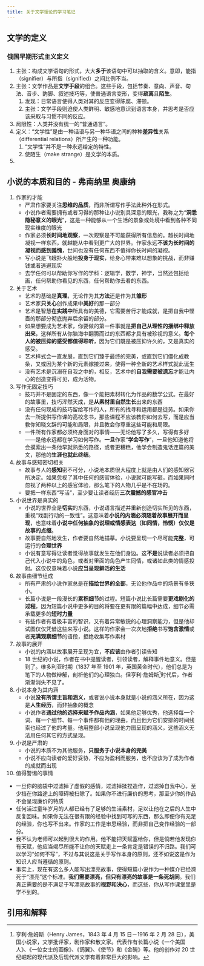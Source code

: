 ```yaml
---
title: 关于文学理论的学习笔记
---
```


## 文学的定义

### 俄国早期形式主义定义

1. 主张：构成文学语句的形式，大大**多于**该语句中可以抽取的含义。意即，能指（signifier）与所指（signified）之间比例不当。
2. 主张：文学作品是**文学手段**的组合。这些手段，包括节奏、意向、声音、句法、音步、韵脚、叙述技巧等，使普通语言变形，变得**疏离**且**陌生**。
   1. 发现：日常语言使得人类对其的反应变得陈腐、滞顿。
   2. 主张：文学手段则迫使人类鲜明、敏感地意识到语言本身，并思考是否应该采取与习惯不同的反应。
3. 局限性：人类并没有统一的“普通语言”。
4. 定义：“文学性”是由一种话语与另一种华语之间的种种**差异性**关系（differential relations）所产生的一种功能。
   1. “文学性”并不是一种永远给定的特性。
   2. 使陌生（make strange）是文学的本质。
5.

## 小说的本质和目的 - 弗南纳里 奥康纳

1. 作家的才能
   - 严肃作家要关注**思维的品质**，而非所谓写作手法此种外在形式。
   - 小说作者需要拥有或者习得的那种让小说别具深意的眼光，我称之为“**洞悉隐秘意义的眼光**”，这是一种能够从一个生活的景象或处境中看到各种不同现实维度的眼光
   - 作家必须**长时间地观察**，一次观察是不可能获得所有信息的。越长时间地凝视一样东西，就越能从中看到更广大的世界。作家永远**不该为长时间的凝视而感到羞愧**，世间也没有任何东西不值得你长时间的凝视。
   - 写小说是飞蛾扑火般地**投身于现实**，给身心带来难以想象的挑战，而非赚钱或者逃避现实
   - 去学任何可以帮助你写作的学科：逻辑学，数学，神学，当然还包括绘画，任何帮助你看见的东西，任何帮助你去看的东西。
2. 关于艺术
   - 艺术的基础是**真理**，无论作为其**方法**还是作为其**雏形**
   - 艺术家**只关心**创作成果中**美好**的那一部分
   - 艺术是智慧**在实践中**所具有的美德，它需要苦行才能成就，是把自我中悭啬的那部分彻底抛弃后余留的部分。
   - 如果想要成为艺术家，你要做的第一件事就是**把自己从理性的捆绑中释放出来**，这样所有从你脑海中翻腾而过的东西都才具有被珍视的意义。**每个人的被压抑的感受都值得聆听**，因为它们既是被压抑许久的，又是真实的感受。
   - 艺术样式会一直发展，直到它们臻于最终的完美，或直到它们僵化成教条，又或因为某个新的元素嫁接过来，使得一种全新的艺术样式就此诞生
   - 没有艺术是沉溺在自我之中的，相反，艺术中的**自我需要被遗忘**才能让内心的创造变得可见，成为活物。
3. 写作无固定技巧
   - 技巧并不是固定的东西，像一个能把素材转化为作品的数学公式。在最好的故事里，技巧浑然天成，是**从素材里自然生长**出来的东西
   - 没有任何现成的技巧留给写作的人，所有的找寻和运用都是徒劳。如果你去一所提供写作课的高校念书，那些课程不应该教你如何去写，而是应当教你知晓文辞的可能和局限，并且教会你尊重这些可能和局限。
   - 一件所有作家都必须终身面对的事情——无论他写了多久，写得有多好——是他永远都在学习如何写作。**一旦**作家“**学会写作**“，一旦他知道他将会摸索出一条他早就熟悉的路径，或者更糟糕，他学会制造鬼话连篇的美文，那他的**生涯也就此终结**。
4. 故事与感知密切相关 
   - 故事与人的**感知**密不可分，小说地本质很大程度上就是由人们的感知器官所决定。如果忽视了其中任何的感官体验，小说就可能写砸，而如果同时忽视了两种以上的感官体验，那么笔下的人物几乎是不在场的。
   - 要把一样东西“写活”，至少要让读者经历**三次震撼的感官冲击**
5. 小说世界是真实的
   - 小说的世界全是**切实**的东西，小说语言描述并重新创造切实所见的东西，重视“戏剧行动的一致性”。这意味着**小说的内涵必须随着故事展开而呈现**，也意味着**小说中任何抽象的说理或情感表达（如同情，怜悯）仅仅是故事的点缀**。
   - 故事要自然地发生，作者要自然地描摹。小说要呈现一个尽可能**完整**，可运行的**合理世界**
   - 小说有意写得让读者觉得故事就发生在他们身边。这**不是**说读者必须把自己代入小说中的角色，或者对里面的角色产生同情，或诸如此类的情感投射。这仅仅意味着小说**应当呈现鲜活的生活**
6. 故事由细节组成
   - 所有严肃的小说作家总是在**描绘世界的全部**，无论他作品中的场景有多狭小。
   - 长篇小说是一段漫长的**累积细节**的过程。短篇小说比长篇需要**更戏剧化的过程**，因为短篇小说中更多的目的将要在更有限的篇幅中达成，细节必需承载更多的**短时力量**
   - 有些作者有着极丰富的智识，又有着异常敏锐的心理洞察能力，但是他却试图仅仅凭借这些来写小说。这样的作家会一次次地**拒绝**书写**饱含激情**或者**充满观察细节**的语段，拒绝收集写作素材
7. 故事的展开
   - 小说的内涵以故事展开呈现为宜，**不应该**由作者引读告知
   - 18 世纪的小说，作者在书中提醒读者，引领读者，解释事件地意义。但是到了。维多利亚时期（1837 年至 1901 年，英国黄金时代），他们总是为笔下的人物做辩解，剖析他们的心理独白。但亨利·詹姆斯[^1]时代后，作者渐渐消失不见了。
8. 小说本身为其内涵
   - 小说**没有所谓主旨和涵义**，或者说小说本身就是小说的涵义所在，因为这是**人生经历**，而非抽象的概念
   - 小说作者**通过他的选择来赋予作品内涵**，如果他足够优秀，他选择每一个词、每一个细节、每一个事件都有他的理由，而且他为它们安排的时间线索也经过了他的考量。他用整部小说呈现他力图呈现的涵义，这些涵义无法用任何其它的方式呈现。
9. 小说是严肃的
   - 小说的本质不为其他服务，**只服务于小说本身的完美**
   - 小说不应向读者的爱好妥协，不应为盈利而服务，也不应该为了成为作者的成就而出现
10. 值得警惕的事情
   - 一旦你的脑袋中过滤掉了虚假的感情，过滤掉揉捏造作，过滤掉自我中心，至少挡在你路途上的障碍被扫除了。如果你不进行廉价的思考，那至少你的作品不会呈现廉价的特质
   - 任何活过童年岁月的人都已经有了足够的生活素材，足以让他在之后的人生中反复回味。如果你无法在很有限的经验中找到可写的东西，那么即便你有充足的经验，你也写不出来。作家的工作是审思经验，而非把自己变作经验的一部分。
   - 我不认为老师可以起到很大的作用。他不能把天赋塞给你，但是倘若他发现你有天赋，他应当竭尽所能不让你的天赋走上一条肯定是错误的不归路。我们可以学习“如何不写”，不过与其说这是关于写作本身的原则，还不如说这是作为知识人应当遵循的原则。
   - 事实上，现在有这么多人能写出漂亮故事，使得短篇小说作为一种媒介已经濒死于“漂亮”这个标准。**我们需要漂亮，但只有漂亮的故事是一条死胡同**。我们真正需要的是不满足于写漂亮故事的**视野和决心**，而这些，你从写作课堂里是学不到的。

## 引用和解释

[^1]: 亨利·詹姆斯（Henry James，1843 年 4 月 15 日－1916 年 2 月 28 日），美国小说家，文学批评家，剧作家和散文家。代表作有长篇小说《一个美国人》、《一位女士的画像》、《鸽翼》、《使节》和《金碗》等。他的创作对 20 世纪崛起的现代派及后现代派文学有着非常巨大的影响。

